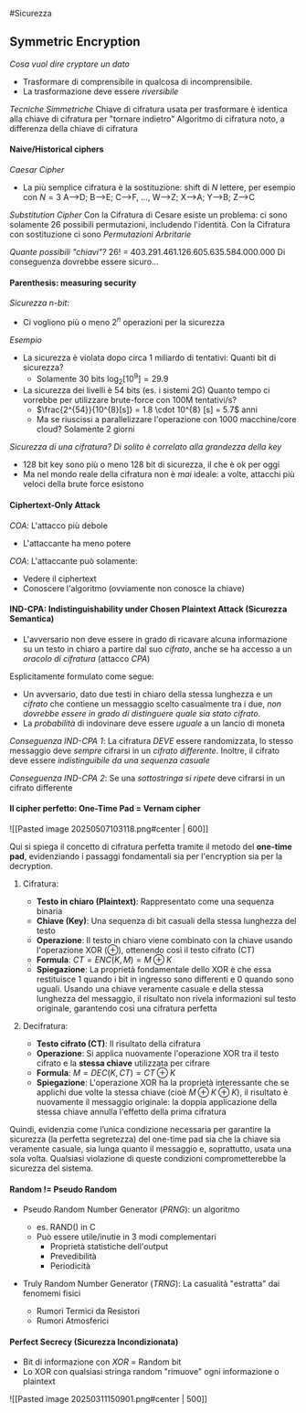 #Sicurezza 

## Symmetric Encryption

*Cosa vuol dire cryptare un dato*
- Trasformare di comprensibile in qualcosa di incomprensibile.
- La trasformazione deve essere *riversibile*

*Tecniche Simmetriche*
Chiave di cifratura usata per trasformare è identica alla chiave di cifratura per "tornare indietro"
Algoritmo di cifratura noto, a differenza della chiave di cifratura


#### Naive/Historical ciphers
*Caesar Cipher*
- La più semplice cifratura è la sostituzione: shift di $N$ lettere, per esempio con $N=3$ A-->D; B-->E; C-->F, ..., W-->Z; X-->A; Y-->B; Z-->C

*Substitution Cipher*
Con la Cifratura di Cesare esiste un problema: ci sono solamente 26 possibili permutazioni, includendo l'identità.
Con la Cifratura con sostituzione ci sono *Permutazioni Arbritarie* 

*Quante possibili "chiavi"?*
$26!$ = 403.291.461.126.605.635.584.000.000
Di conseguenza dovrebbe essere sicuro...


#### Parenthesis: measuring security
*Sicurezza n-bit*:
- Ci vogliono più o meno $2^n$ operazioni per la sicurezza

*Esempio*
- La sicurezza è violata dopo circa 1 miliardo di tentativi: Quanti bit di sicurezza?
	- Solamente 30 bits $\log_{2} [10^9] = 29.9$ 
- La sicurezza dei livelli è 54 bits (es. i sistemi 2G) Quanto tempo ci vorrebbe per utilizzare brute-force con 100M tentativi/s?
	- $\frac{2^{54}}{10^{8}[s]} = 1.8 \cdot 10^{8} [s] = 5.7$ anni
	- Ma se riuscissi a parallelizzare l'operazione con 1000 macchine/core cloud? Solamente 2 giorni

*Sicurezza di una cifratura? Di solito è correlato alla grandezza della key*
- 128 bit key sono più o meno 128 bit di sicurezza, il che è ok per oggi
- Ma nel mondo reale della cifratura non è *mai* ideale: a volte, attacchi più veloci della brute force esistono


#### Ciphertext-Only Attack
*COA*: L'attacco più debole 
- L'attaccante ha meno potere

*COA*: L'attaccante può solamente:
- Vedere il ciphertext
- Conoscere l'algoritmo (ovviamente non conosce la chiave)


#### IND-CPA: Indistinguishability under Chosen Plaintext Attack (Sicurezza Semantica)
- L'avversario non deve essere in grado di ricavare alcuna informazione su un testo in chiaro a partire dal suo *cifrato*, anche se ha accesso a un *oracolo di cifratura* (attacco *CPA*)

Esplicitamente formulato come segue:
- Un avversario, dato due testi in chiaro della stessa lunghezza e un *cifrato* che contiene un messaggio scelto casualmente tra i due, *non dovrebbe essere in grado di distinguere quale sia stato cifrato*.
- La *probabilità* di indovinare deve essere *uguale* a un lancio di moneta

*Conseguenza IND-CPA 1*: La cifratura *DEVE* essere randomizzata, lo stesso messaggio deve *sempre* cifrarsi in un *cifrato differente*. Inoltre, il cifrato deve essere *indistinguibile da una sequenza casuale* 

*Conseguenza IND-CPA 2*: Se una *sottostringa si ripete* deve cifrarsi in un cifrato differente


#### Il cipher perfetto: One-Time Pad = Vernam cipher

![[Pasted image 20250507103118.png#center | 600]]

Qui si spiega il concetto di cifratura perfetta tramite il metodo del **one-time pad**, evidenziando i passaggi fondamentali sia per l'encryption sia per la decryption.

1) Cifratura:
	- **Testo in chiaro (Plaintext)**: Rappresentato come una sequenza binaria
	- **Chiave (Key)**: Una sequenza di bit casuali della stessa lunghezza del testo
	- **Operazione**: Il testo in chiaro viene combinato con la chiave usando l'operazione XOR ($\oplus$), ottenendo così il testo cifrato (CT)
	- **Formula**: $CT = ENC(K, M) = M \oplus K$ 
	- **Spiegazione**: La proprietà fondamentale dello XOR è che essa restituisce 1 quando i bit in ingresso sono differenti e 0 quando sono uguali. Usando una chiave veramente casuale e della stessa lunghezza del messaggio, il risultato non rivela informazioni sul testo originale, garantendo così una cifratura perfetta

2) Decifratura:
	- **Testo cifrato (CT)**: Il risultato della cifratura
	- **Operazione**: Si applica nuovamente l'operazione XOR tra il testo cifrato e la **stessa chiave** utilizzata per cifrare
	- **Formula**: $M = DEC(K, CT) = CT \oplus K$
	- **Spiegazione**: L'operazione XOR ha la proprietà interessante che se applichi due volte la stessa chiave (cioè $M \oplus K \oplus K$), il risultato è nuovamente il messaggio originale: la doppia applicazione della stessa chiave annulla l'effetto della prima cifratura


Quindi, evidenzia come l’unica condizione necessaria per garantire la sicurezza (la perfetta segretezza) del one-time pad sia che la chiave sia veramente casuale, sia lunga quanto il messaggio e, soprattutto, usata una sola volta. Qualsiasi violazione di queste condizioni comprometterebbe la sicurezza del sistema.


#### Random != Pseudo Random
- Pseudo Random Number Generator (*PRNG*): un algoritmo
	- es. RAND() in C
	- Può essere utile/inutie in 3 modi complementari
		- Proprietà statistiche dell'output
		- Prevedibilità
		- Periodicità

- Truly Random Number Generator (*TRNG*): La casualità "estratta" dai fenomemi fisici
	- Rumori Termici da Resistori
	- Rumori Atmosferici


#### Perfect Secrecy (Sicurezza Incondizionata)
- Bit di informazione con *XOR* = Random bit
- Lo XOR con qualsiasi stringa random "rimuove" ogni informazione o plaintext

![[Pasted image 20250311150901.png#center | 500]]


